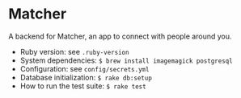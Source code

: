 # Matcher

A backend for Matcher, an app to connect with people around you.

- Ruby version: see `.ruby-version`
- System dependencies: `$ brew install imagemagick postgresql`
- Configuration: see `config/secrets.yml`
- Database initialization: `$ rake db:setup`
- How to run the test suite: `$ rake test`
